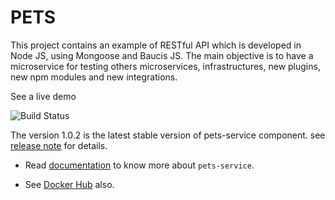 # PETS

This project contains an example of RESTful API which is developed in Node JS, using Mongoose and Baucis JS. The main objective is to have a microservice for testing others microservices, infrastructures, new plugins, new npm modules and new integrations.

See a live demo

![Build Status](https://github.com/dani8art/pets/.github/workflows/main.yml/badge.svg)

The version 1.0.2 is the latest stable version of pets-service component.
see [release note](http://github.com/dani8art/pets/releases/tag/1.0.2) for details.

- Read [documentation](./docs) to know more about `pets-service`.

- See [Docker Hub](https://hub.docker.com/r/darteaga/pets/) also.
